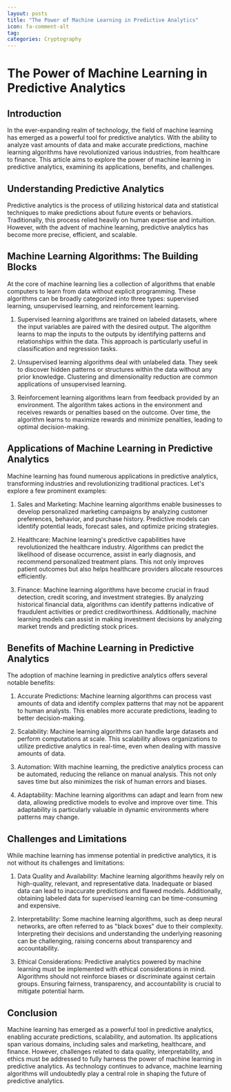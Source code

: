 ```yaml
---
layout: posts
title: "The Power of Machine Learning in Predictive Analytics"
icon: fa-comment-alt
tag:      
categories: Cryptography
---
```



# The Power of Machine Learning in Predictive Analytics

## Introduction

In the ever-expanding realm of technology, the field of machine learning has emerged as a powerful tool for predictive analytics. With the ability to analyze vast amounts of data and make accurate predictions, machine learning algorithms have revolutionized various industries, from healthcare to finance. This article aims to explore the power of machine learning in predictive analytics, examining its applications, benefits, and challenges.

## Understanding Predictive Analytics

Predictive analytics is the process of utilizing historical data and statistical techniques to make predictions about future events or behaviors. Traditionally, this process relied heavily on human expertise and intuition. However, with the advent of machine learning, predictive analytics has become more precise, efficient, and scalable.

## Machine Learning Algorithms: The Building Blocks

At the core of machine learning lies a collection of algorithms that enable computers to learn from data without explicit programming. These algorithms can be broadly categorized into three types: supervised learning, unsupervised learning, and reinforcement learning.

1. Supervised learning algorithms are trained on labeled datasets, where the input variables are paired with the desired output. The algorithm learns to map the inputs to the outputs by identifying patterns and relationships within the data. This approach is particularly useful in classification and regression tasks.

2. Unsupervised learning algorithms deal with unlabeled data. They seek to discover hidden patterns or structures within the data without any prior knowledge. Clustering and dimensionality reduction are common applications of unsupervised learning.

3. Reinforcement learning algorithms learn from feedback provided by an environment. The algorithm takes actions in the environment and receives rewards or penalties based on the outcome. Over time, the algorithm learns to maximize rewards and minimize penalties, leading to optimal decision-making.

## Applications of Machine Learning in Predictive Analytics

Machine learning has found numerous applications in predictive analytics, transforming industries and revolutionizing traditional practices. Let's explore a few prominent examples:

1. Sales and Marketing: Machine learning algorithms enable businesses to develop personalized marketing campaigns by analyzing customer preferences, behavior, and purchase history. Predictive models can identify potential leads, forecast sales, and optimize pricing strategies.

2. Healthcare: Machine learning's predictive capabilities have revolutionized the healthcare industry. Algorithms can predict the likelihood of disease occurrence, assist in early diagnosis, and recommend personalized treatment plans. This not only improves patient outcomes but also helps healthcare providers allocate resources efficiently.

3. Finance: Machine learning algorithms have become crucial in fraud detection, credit scoring, and investment strategies. By analyzing historical financial data, algorithms can identify patterns indicative of fraudulent activities or predict creditworthiness. Additionally, machine learning models can assist in making investment decisions by analyzing market trends and predicting stock prices.

## Benefits of Machine Learning in Predictive Analytics

The adoption of machine learning in predictive analytics offers several notable benefits:

1. Accurate Predictions: Machine learning algorithms can process vast amounts of data and identify complex patterns that may not be apparent to human analysts. This enables more accurate predictions, leading to better decision-making.

2. Scalability: Machine learning algorithms can handle large datasets and perform computations at scale. This scalability allows organizations to utilize predictive analytics in real-time, even when dealing with massive amounts of data.

3. Automation: With machine learning, the predictive analytics process can be automated, reducing the reliance on manual analysis. This not only saves time but also minimizes the risk of human errors and biases.

4. Adaptability: Machine learning algorithms can adapt and learn from new data, allowing predictive models to evolve and improve over time. This adaptability is particularly valuable in dynamic environments where patterns may change.

## Challenges and Limitations

While machine learning has immense potential in predictive analytics, it is not without its challenges and limitations:

1. Data Quality and Availability: Machine learning algorithms heavily rely on high-quality, relevant, and representative data. Inadequate or biased data can lead to inaccurate predictions and flawed models. Additionally, obtaining labeled data for supervised learning can be time-consuming and expensive.

2. Interpretability: Some machine learning algorithms, such as deep neural networks, are often referred to as "black boxes" due to their complexity. Interpreting their decisions and understanding the underlying reasoning can be challenging, raising concerns about transparency and accountability.

3. Ethical Considerations: Predictive analytics powered by machine learning must be implemented with ethical considerations in mind. Algorithms should not reinforce biases or discriminate against certain groups. Ensuring fairness, transparency, and accountability is crucial to mitigate potential harm.

## Conclusion

Machine learning has emerged as a powerful tool in predictive analytics, enabling accurate predictions, scalability, and automation. Its applications span various domains, including sales and marketing, healthcare, and finance. However, challenges related to data quality, interpretability, and ethics must be addressed to fully harness the power of machine learning in predictive analytics. As technology continues to advance, machine learning algorithms will undoubtedly play a central role in shaping the future of predictive analytics.